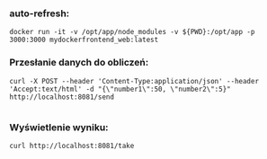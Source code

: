 ### auto-refresh:

```
docker run -it -v /opt/app/node_modules -v ${PWD}:/opt/app -p 3000:3000 mydockerfrontend_web:latest
```

### Przesłanie danych do obliczeń:
```
curl -X POST --header 'Content-Type:application/json' --header 'Accept:text/html' -d "{\"number1\":50, \"number2\":5}" http://localhost:8081/send
                                                                                  
```
### Wyświetlenie wyniku:
``` 
curl http://localhost:8081/take

```